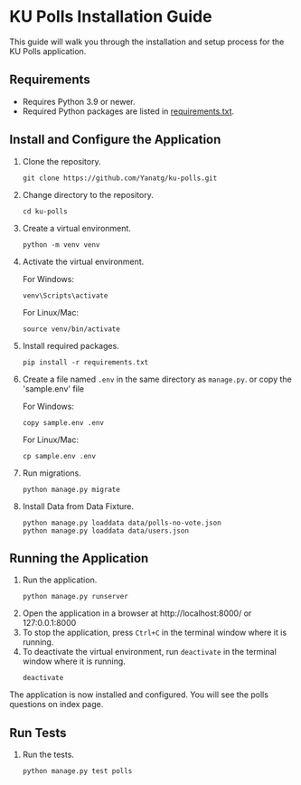 # KU Polls Installation Guide
This guide will walk you through the installation and setup process for the KU Polls application.

## Requirements
* Requires Python 3.9 or newer.
* Required Python packages are listed in [requirements.txt](./requirements.txt).

## Install and Configure the Application
1. Clone the repository.
    ```
    git clone https://github.com/Yanatg/ku-polls.git
    ```

2. Change directory to the repository.
    ```
    cd ku-polls
    ```

3. Create a virtual environment.
    ```
    python -m venv venv
    ```

4. Activate the virtual environment.

    For Windows:
    ```
    venv\Scripts\activate
    ```
    For Linux/Mac:
    ```
    source venv/bin/activate
    ```

5. Install required packages.
    ```
    pip install -r requirements.txt
    ```
   
6. Create a file named `.env` in the same directory as `manage.py`. or copy the 'sample.env' file
   
    For Windows:
    ```
    copy sample.env .env
    ```
    For Linux/Mac:
    ```
    cp sample.env .env
    ```
   
7. Run migrations.
    ```
    python manage.py migrate
    ```
8. Install Data from Data Fixture.
    ```
    python manage.py loaddata data/polls-no-vote.json     
    python manage.py loaddata data/users.json
    ```
    
   
## Running the Application

1. Run the application.
    ```
    python manage.py runserver
    ```
2. Open the application in a browser at http://localhost:8000/ or 127:0.0.1:8000
3. To stop the application, press `Ctrl+C` in the terminal window where it is running.
4. To deactivate the virtual environment, run `deactivate` in the terminal window where it is running.
    ```
    deactivate
    ```
The application is now installed and configured. You will see the polls questions on index page.

## Run Tests
1. Run the tests.
    ```
    python manage.py test polls
    ```

